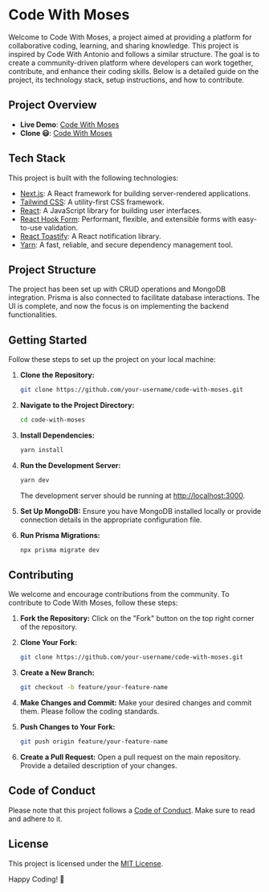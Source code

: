 # Code With Moses

Welcome to Code With Moses, a project aimed at providing a platform for collaborative coding, learning, and sharing knowledge. This project is inspired by Code With Antonio and follows a similar structure. The goal is to create a community-driven platform where developers can work together, contribute, and enhance their coding skills. Below is a detailed guide on the project, its technology stack, setup instructions, and how to contribute.

## Project Overview

- **Live Demo**: [Code With Moses](https://codewithmoses.mosespace.com/)
- **Clone 😃**: [Code With Moses](https://www.codewithantonio.com/)

## Tech Stack

This project is built with the following technologies:

- [Next.js](https://nextjs.org/): A React framework for building server-rendered applications.
- [Tailwind CSS](https://tailwindcss.com/): A utility-first CSS framework.
- [React](https://reactjs.org/): A JavaScript library for building user interfaces.
- [React Hook Form](https://react-hook-form.com/): Performant, flexible, and extensible forms with easy-to-use validation.
- [React Toastify](https://github.com/fkhadra/react-toastify): A React notification library.
- [Yarn](https://yarnpkg.com/): A fast, reliable, and secure dependency management tool.

## Project Structure

The project has been set up with CRUD operations and MongoDB integration. Prisma is also connected to facilitate database interactions. The UI is complete, and now the focus is on implementing the backend functionalities.

## Getting Started

Follow these steps to set up the project on your local machine:

1. **Clone the Repository:**

   ```bash
   git clone https://github.com/your-username/code-with-moses.git
   ```

2. **Navigate to the Project Directory:**

   ```bash
   cd code-with-moses
   ```

3. **Install Dependencies:**

   ```bash
   yarn install
   ```

4. **Run the Development Server:**

   ```bash
   yarn dev
   ```

   The development server should be running at [http://localhost:3000](http://localhost:3000).

5. **Set Up MongoDB:**
   Ensure you have MongoDB installed locally or provide connection details in the appropriate configuration file.

6. **Run Prisma Migrations:**
   ```bash
   npx prisma migrate dev
   ```

## Contributing

We welcome and encourage contributions from the community. To contribute to Code With Moses, follow these steps:

1. **Fork the Repository:**
   Click on the "Fork" button on the top right corner of the repository.

2. **Clone Your Fork:**

   ```bash
   git clone https://github.com/your-username/code-with-moses.git
   ```

3. **Create a New Branch:**

   ```bash
   git checkout -b feature/your-feature-name
   ```

4. **Make Changes and Commit:**
   Make your desired changes and commit them. Please follow the coding standards.

5. **Push Changes to Your Fork:**

   ```bash
   git push origin feature/your-feature-name
   ```

6. **Create a Pull Request:**
   Open a pull request on the main repository. Provide a detailed description of your changes.

## Code of Conduct

Please note that this project follows a [Code of Conduct](CODE_OF_CONDUCT.md). Make sure to read and adhere to it.

## License

This project is licensed under the [MIT License](LICENSE).

Happy Coding! 🚀
